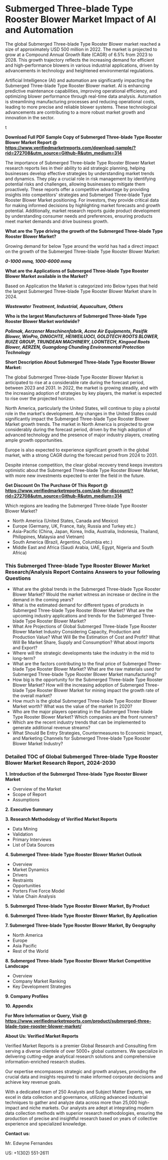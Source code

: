 <meta name="title" content="Global Submerged Three-blade Type Rooster Blower Market Impact of AI and Automation"><meta name="description" content="The global Submerged Three-blade Type Rooster Blower market reached a size of approximately USD 500 million in 2022. The market is projected to grow at a Compound Annu"><meta name="title" content="Submerged Three-blade Type Rooster Blower Market Size, Share, Scope, Trends, Growth, Opportunities, Analysis, Forecast"><h1>Submerged Three-blade Type Rooster Blower Market Impact of AI and Automation</h1><p>The global Submerged Three-blade Type Rooster Blower market reached a size of approximately USD 500 million in 2022. The market is projected to grow at a Compound Annual Growth Rate (CAGR) of 6.5% from 2023 to 2028. This growth trajectory reflects the increasing demand for efficient and high-performance blowers in various industrial applications, driven by advancements in technology and heightened environmental regulations.</p><p>Artificial Intelligence (AI) and automation are significantly impacting the Submerged Three-blade Type Rooster Blower market. AI is enhancing predictive maintenance capabilities, improving operational efficiency, and optimizing blower performance through real-time data analysis. Automation is streamlining manufacturing processes and reducing operational costs, leading to more precise and reliable blower systems. These technological advancements are contributing to a more robust market growth and innovation in the sector.</p>t</p><p id="" class=""><strong>Download Full PDF Sample Copy of Submerged Three-blade Type Rooster Blower Market Report @ <a href="https://www.verifiedmarketreports.com/download-sample/?rid=272708&utm_source=Github-R&utm_medium=314" target="_blank">https://www.verifiedmarketreports.com/download-sample/?rid=272708&utm_source=Github-R&utm_medium=314</a></strong></p><p>The importance of&nbsp;Submerged Three-blade Type Rooster Blower Market research reports lies in their ability to aid strategic planning, helping businesses develop effective strategies by understanding market trends and dynamics. They play a crucial role in risk management by identifying potential risks and challenges, allowing businesses to mitigate them proactively. These reports offer a competitive advantage by providing insights into competitors' strategies and Submerged Three-blade Type Rooster Blower Market positioning. For investors, they provide critical data for making informed decisions by highlighting market forecasts and growth potential. Additionally, market research reports guide product development by understanding consumer needs and preferences, ensuring products meet market demands and drive business growth.</p><p><strong>What are the&nbsp;Type driving the growth of the Submerged Three-blade Type Rooster Blower Market?</strong></p><p id="" class="">Growing demand for below Type around the world has had a direct impact on the growth of the Submerged Three-blade Type Rooster Blower Market:</p><em><strong>0-1000 mmq, 1000-6000 mmq</strong></em></p><strong>What are the&nbsp;Applications&nbsp;of Submerged Three-blade Type Rooster Blower Market available in the Market?</strong></p><p id="" class="">Based on Application the Market is categorized into Below types that held the largest Submerged Three-blade Type Rooster Blower Market share In 2024.</p><em><strong>Wastewater Treatment, Industrial, Aquaculture, Others</strong></em></p><strong>Who is the largest Manufacturers of Submerged Three-blade Type Rooster Blower Market worldwide?</strong></p><p><em><strong>Polimak, Aerzener Maschinenfabrik, Acme Air Equipments, Pasifik Blower, WinPro, DINGCHTE, HEIWEILUOCI, GOLDTECH ROOTS BLOWER, RUIZE GROUP, TRUNDEAN MACHINERY, LOONTECH, Kingood Roots Blower, AERZEN, Guangdong Chunding Environmental Protection Technology</strong></em></p><p id="" class=""><strong>Short Description About Submerged Three-blade Type Rooster Blower Market:</strong></p><p>The global Submerged Three-blade Type Rooster Blower Market is anticipated to rise at a considerable rate during the forecast period, between 2023 and 2031. In 2022, the market is growing steadily, and with the increasing adoption of strategies by key players, the market is expected to rise over the projected horizon.</p><p>North America, particularly the United States, will continue to play a pivotal role in the market's development. Any changes in the United States could significantly impact the Submerged Three-blade Type Rooster Blower Market growth trends. The market in North America is projected to grow considerably during the forecast period, driven by the high adoption of advanced technology and the presence of major industry players, creating ample growth opportunities.</p><p>Europe is also expected to experience significant growth in the global market, with a strong CAGR during the forecast period from 2024 to 2031.</p><p>Despite intense competition, the clear global recovery trend keeps investors optimistic about the Submerged Three-blade Type Rooster Blower Market, with more new investments expected to enter the field in the future.</p><p id="" class=""><strong>Get Discount On The Purchase Of This Report @ <a href="https://www.verifiedmarketreports.com/ask-for-discount/?rid=272708&utm_source=Github-R&utm_medium=314" target="_blank">https://www.verifiedmarketreports.com/ask-for-discount/?rid=272708&utm_source=Github-R&utm_medium=314</a></strong></p>Which regions are leading the Submerged Three-blade Type Rooster Blower Market?</p><ul><li>North America (United States, Canada and Mexico)</li><li>Europe (Germany, UK, France, Italy, Russia and Turkey etc.)</li><li>Asia-Pacific (China, Japan, Korea, India, Australia, Indonesia, Thailand, Philippines, Malaysia and Vietnam)</li><li>South America (Brazil, Argentina, Columbia etc.)</li><li>Middle East and Africa (Saudi Arabia, UAE, Egypt, Nigeria and South Africa)</li></ul><h3 id="" class="">This Submerged Three-blade Type Rooster Blower Market Research/Analysis Report Contains Answers to your following Questions</h3><ul><li>What are the global trends in the Submerged Three-blade Type Rooster Blower Market? Would the market witness an increase or decline in the demand in the coming years?</li><li>What is the estimated demand for different types of products in Submerged Three-blade Type Rooster Blower Market? What are the upcoming industry applications and trends for the Submerged Three-blade Type Rooster Blower Market?</li><li>What Are Projections of Global Submerged Three-blade Type Rooster Blower Market Industry Considering Capacity, Production and Production Value? What Will Be the Estimation of Cost and Profit? What Will Be Market Share, Supply and Consumption? What about imports and Export?</li><li>Where will the strategic developments take the industry in the mid to long-term?</li><li>What are the factors contributing to the final price of Submerged Three-blade Type Rooster Blower Market? What are the raw materials used for Submerged Three-blade Type Rooster Blower Market manufacturing?</li><li>How big is the opportunity for the Submerged Three-blade Type Rooster Blower Market? How will the increasing adoption of Submerged Three-blade Type Rooster Blower Market for mining impact the growth rate of the overall market?</li><li>How much is the global Submerged Three-blade Type Rooster Blower Market worth? What was the value of the market In 2020?</li><li>Who are the major players operating in the Submerged Three-blade Type Rooster Blower Market? Which companies are the front runners?</li><li>Which are the recent industry trends that can be implemented to generate additional revenue streams?</li><li>What Should Be Entry Strategies, Countermeasures to Economic Impact, and Marketing Channels for Submerged Three-blade Type Rooster Blower Market Industry?</li></ul><h3 id="" class="">Detailed TOC of Global Submerged Three-blade Type Rooster Blower Market Research Report, 2024-2030</h3><p id="" class=""><strong>1. Introduction of the Submerged Three-blade Type Rooster Blower Market</strong></p><ul><li>Overview of the Market</li><li>Scope of Report</li><li>Assumptions</li></ul><p id="" class=""><strong>2. Executive Summary</strong></p><p id="" class=""><strong>3. Research Methodology of Verified Market Reports</strong></p><ul><li>Data Mining</li><li>Validation</li><li>Primary Interviews</li><li>List of Data Sources</li></ul><p id="" class=""><strong>4. Submerged Three-blade Type Rooster Blower Market Outlook</strong></p><ul><li>Overview</li><li>Market Dynamics</li><li>Drivers</li><li>Restraints</li><li>Opportunities</li><li>Porters Five Force Model</li><li>Value Chain Analysis</li></ul><p id="" class=""><strong>5. Submerged Three-blade Type Rooster Blower Market, By Product</strong></p><p id="" class=""><strong>6. Submerged Three-blade Type Rooster Blower Market, By Application</strong></p><p id="" class=""><strong>7. Submerged Three-blade Type Rooster Blower Market, By Geography</strong></p><ul><li>North America</li><li>Europe</li><li>Asia Pacific</li><li>Rest of the World</li></ul><p id="" class=""><strong>8. Submerged Three-blade Type Rooster Blower Market Competitive Landscape</strong></p><ul><li>Overview</li><li>Company Market Ranking</li><li>Key Development Strategies</li></ul><p id="" class=""><strong>9. Company Profiles</strong></p><p id="" class=""><strong>10. Appendix</strong></p><p id="" class=""><strong>For More Information or Query, Visit @ <a href="https://www.verifiedmarketreports.com/product/submerged-three-blade-type-rooster-blower-market/" target="_blank">https://www.verifiedmarketreports.com/product/submerged-three-blade-type-rooster-blower-market/</a></strong></p><p id="" class=""><strong>About Us: Verified Market Reports</strong></p><p id="" class="">Verified Market Reports is a premier Global Research and Consulting firm serving a diverse clientele of over 5000+ global customers. We specialize in delivering cutting-edge analytical research solutions and comprehensive information-enriched research studies.</p><p id="" class="">Our expertise encompasses strategic and growth analyses, providing the crucial data and insights required to make informed corporate decisions and achieve key revenue goals.</p><p id="" class="">With a dedicated team of 250 Analysts and Subject Matter Experts, we excel in data collection and governance, utilizing advanced industrial techniques to gather and analyze data across more than 25,000 high-impact and niche markets. Our analysts are adept at integrating modern data collection methods with superior research methodologies, ensuring the production of precise and insightful research based on years of collective experience and specialized knowledge.</p><p id="" class=""><strong>Contact us:</strong></p><p id="" class="">Mr. Edwyne Fernandes</p><p id="" class="">US: +1(302) 551-2611</p>